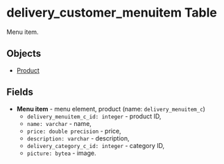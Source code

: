 # delivery_customer_menuitem Table 

Menu item.

## Objects 

- [Product](https://github.com/alexeysp11/workflow-lib/blob/main/docs/Models/Business/Products/Product.md)

## Fields 

- **Menu item** - menu element, product (name: `delivery_menuitem_c`)
     - `delivery_menuitem_c_id: integer` - product ID,
     - `name: varchar` - name,
     - `price: double precision` - price,
     - `description: varchar` - description,
     - `delivery_category_c_id: integer` - category ID,
     - `picture: bytea` - image.
